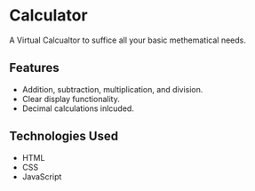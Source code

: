# Calculator
A Virtual Calcualtor to suffice all your basic methematical needs.

## Features

- Addition, subtraction, multiplication, and division.
- Clear display functionality.
- Decimal calculations inlcuded.

## Technologies Used
- HTML
- CSS
- JavaScript
